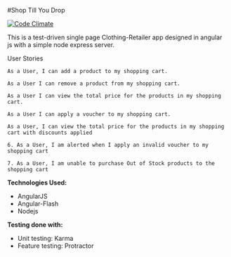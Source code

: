 #Shop Till You Drop

[![Code Climate](https://codeclimate.com/github/Munded/Clothing-Retailer/badges/gpa.svg)](https://codeclimate.com/github/Munded/Clothing-Retailer)

This is a test-driven single page Clothing-Retailer app designed in angular js with a simple node express server.

User Stories
```
As a User, I can add a product to my shopping cart.

As a User I can remove a product from my shopping cart.

As a User I can view the total price for the products in my shopping cart.

As a User I can apply a voucher to my shopping cart.

As a User, I can view the total price for the products in my shopping cart with discounts applied

6. As a User, I am alerted when I apply an invalid voucher to my shopping cart

7. As a User, I am unable to purchase Out of Stock products to the shopping cart
 ```

**Technologies Used:**

- AngularJS
- Angular-Flash
- Nodejs

**Testing done with:**

- Unit testing: Karma
- Feature testing: Protractor


